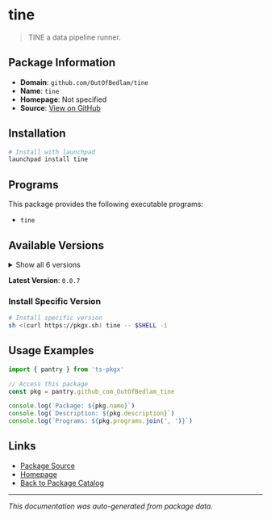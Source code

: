 # tine

> TINE a data pipeline runner.

## Package Information

- **Domain**: `github.com/OutOfBedlam/tine`
- **Name**: `tine`
- **Homepage**: Not specified
- **Source**: [View on GitHub](https://github.com/pkgxdev/pantry/tree/main/projects/github.com/OutOfBedlam/tine/package.yml)

## Installation

```bash
# Install with launchpad
launchpad install tine
```

## Programs

This package provides the following executable programs:

- `tine`

## Available Versions

<details>
<summary>Show all 6 versions</summary>

- `0.0.7`, `0.0.6`, `0.0.5`, `0.0.4`, `0.0.3`
- `0.0.2`

</details>

**Latest Version**: `0.0.7`

### Install Specific Version

```bash
# Install specific version
sh <(curl https://pkgx.sh) tine -- $SHELL -i
```

## Usage Examples

```typescript
import { pantry } from 'ts-pkgx'

// Access this package
const pkg = pantry.github_com_OutOfBedlam_tine

console.log(`Package: ${pkg.name}`)
console.log(`Description: ${pkg.description}`)
console.log(`Programs: ${pkg.programs.join(', ')}`)
```

## Links

- [Package Source](https://github.com/pkgxdev/pantry/tree/main/projects/github.com/OutOfBedlam/tine/package.yml)
- [Homepage](#)
- [Back to Package Catalog](../package-catalog.md)

---

*This documentation was auto-generated from package data.*
